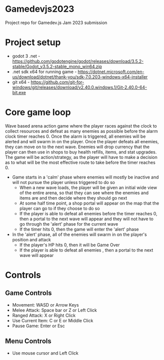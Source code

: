 # Gamedevjs2023
Project repo for Gamedev.js Jam 2023 submission

# Project setup
- godot 3 .net - https://github.com/godotengine/godot/releases/download/3.5.2-stable/Godot_v3.5.2-stable_mono_win64.zip
- .net sdk x64 for running game - https://dotnet.microsoft.com/en-us/download/dotnet/thank-you/sdk-7.0.203-windows-x64-installer
- git x64 - https://github.com/git-for-windows/git/releases/download/v2.40.0.windows.1/Git-2.40.0-64-bit.exe

# Core game loop
Wave based arena action game where the player races against the clock to collect resources and defeat as many enemies as possible before the alarm clock timer reaches 0.
Once the alarm is triggered, all enemies will be alerted and will swarm in on the player. Once the player defeats all enemies, they can move on to the next wave.
Enemies will drop currency that the player can then use in shops to buy health refills, items, and stat upgrades.
The game will be action/strategy, as the player will have to make a decision as to what will be the most effective route to take before the timer reaches 0.
- Game starts in a 'calm' phase where enemies will mostly be inactive and will not pursue the player unless triggered to do so
	- When a new wave loads, the player will be given an initial wide view of the entire arena, so that they can see where the enemies and items are and then decide where they should go next
	- At some half time point, a shop portal will appear on the map that the player can go to if they choose to do so
	- If the player is able to defeat all enemies before the timer reaches 0, then a portal to the next wave will appear and they will not have to go through the 'alert' phase for the current wave
	- If the timer hits 0, then the game will enter the 'alert' phase
- In the 'alert' phase, all of the enemies will swarm in on the player's position and attack
	- If the player's HP hits 0, then it will be Game Over
	- If the player is able to defeat all enemies , then a portal to the next wave will appear
	
# Controls
## Game Controls
- Movement: WASD or Arrow Keys
- Melee Attack: Space bar or Z or Left Click
- Ranged Attack: X or Right Click
- Use Current Item: C or E or Middle Click
- Pause Game: Enter or Esc
## Menu Controls
- Use mouse cursor and Left Click
